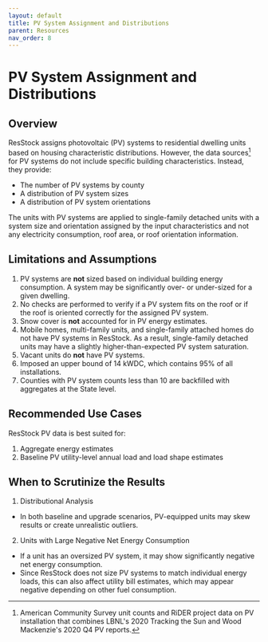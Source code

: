 ```yaml
---
layout: default
title: PV System Assignment and Distributions
parent: Resources
nav_order: 8
---
```


# PV System Assignment and Distributions

## Overview
ResStock assigns photovoltaic (PV) systems to residential dwelling units based on housing characteristic distributions. However, the data sources[^1]  for PV systems do not include specific building characteristics. Instead, they provide:
- The number of PV systems by county
- A distribution of PV system sizes
- A distribution of PV system orientations

The units with PV systems are applied to single-family detached units with a system size and orientation assigned by the input characteristics and not any electricity consumption, roof area, or roof orientation information.

## Limitations and Assumptions

1. PV systems are **not** sized based on individual building energy consumption. A system may be significantly over- or under-sized for a given dwelling.
2. No checks are performed to verify if a PV system fits on the roof or if the roof is oriented correctly for the assigned PV system.
3.	Snow cover is **not** accounted for in PV energy estimates.
4.	Mobile homes, multi-family units, and single-family attached homes do not have PV systems in ResStock. As a result, single-family detached units may have a slightly higher-than-expected PV system saturation.
5.	Vacant units do **not** have PV systems.
6.	Imposed an upper bound of 14 kWDC, which contains 95% of all installations. 
7.	Counties with PV system counts less than 10 are backfilled with aggregates at the State level.

## Recommended Use Cases
ResStock PV data is best suited for:
1. Aggregate energy estimates
2. Baseline PV utility-level annual load and load shape estimates

## When to Scrutinize the Results
1. Distributional Analysis
- In both baseline and upgrade scenarios, PV-equipped units may skew results or create unrealistic outliers.

2. Units with Large Negative Net Energy Consumption
- If a unit has an oversized PV system, it may show significantly negative net energy consumption.
- Since ResStock does not size PV systems to match individual energy loads, this can also affect utility bill estimates, which may appear negative depending on other fuel consumption.


[^1]: American Community Survey unit counts and RiDER project data on PV installation that combines LBNL's 2020 Tracking the Sun and Wood Mackenzie's 2020 Q4 PV reports.
